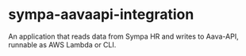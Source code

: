 # sympa-aavaapi-integration
An application that reads data from Sympa HR and writes to Aava-API, runnable as AWS Lambda or CLI.
